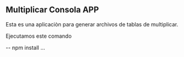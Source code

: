 ## Multiplicar Consola APP

Esta es una aplicaciòn para generar archivos de tablas de multiplicar.

Ejecutamos este comando

-- npm install ...